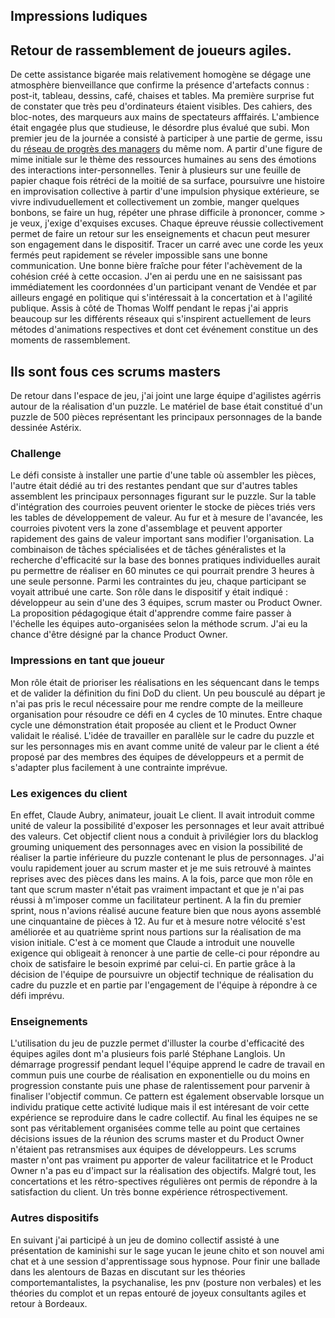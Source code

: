## Impressions ludiques

## Retour de rassemblement de joueurs agiles.
De cette assistance bigarée mais relativement homogène se dégage une atmosphère bienveillance que confirme la présence d'artefacts connus : post-it, tableau, dessins, café, chaises et tables. Ma première surprise fut de constater que très peu d'ordinateurs étaient visibles. Des cahiers, des bloc-notes, des marqueurs aux mains de spectateurs afffairés. L'ambience était engagée plus que studieuse, le désordre plus évalué que subi. 
Mon premier jeu de la journée a consisté à participer à une partie de germe, issu du [réseau de progrès des managers](http://blog.germe.com/?tag=jeu) du même nom. A partir d'une figure de mime initiale sur le thème des ressources humaines au sens des émotions des interactions inter-personnelles.
Tenir à plusieurs sur une feuille de papier chaque fois rétréci de la moitié de sa surface, poursuivre une histoire en improvisation collective à partir d'une impulsion physique extérieure, se vivre indivuduellement et collectivement un zombie, manger quelques bonbons, se faire un hug, répéter une phrase difficile à prononcer, comme > je veux, j'exige d'exquises excuses.
Chaque épreuve réussie collectivement permet de faire un retour sur les enseignements et chacun peut mesurer son engagement dans le dispositif. Tracer un carré avec une corde les yeux fermés peut rapidement se réveler impossible sans une bonne communication. Une bonne bière fraîche pour féter l'achèvement de la cohésion créé à cette occasion. J'en ai perdu une en ne saisissant pas immédiatement les coordonnées d'un participant venant de Vendée et par ailleurs engagé en politique qui s'intéressait à la concertation et à l'agilité publique. 
Assis à côté de Thomas Wolff pendant le repas j'ai appris beaucoup sur les différents réseaux qui s'inspirent actuellement de leurs métodes d'animations respectives et dont cet événement constitue un des moments de rassemblement.
## Ils sont fous ces scrums masters
De retour dans l'espace de jeu, j'ai joint une large équipe d'agilistes agérris
autour de la réalisation d'un puzzle. Le matériel de base était constitué d'un puzzle de 500 pièces représentant les principaux personnages de la bande dessinée Astérix. 
### Challenge
Le défi consiste à installer une partie d'une table où assembler les pièces, l'autre était dédié au tri des restantes pendant que sur d'autres tables assemblent les principaux personnages figurant sur le puzzle.
Sur la table d'intégration des courroies peuvent orienter le stocke de pièces triés vers les tables de développement de valeur. Au fur et à mesure de l'avancée, les courroies pivotent vers la zone d'assemblage et peuvent apporter rapidement des gains de valeur important sans modifier l'organisation.
La combinaison de tâches spécialisées et de tâches généralistes et la recherche d'efficacité sur la base des bonnes pratiques individuelles aurait pu permettre de réaliser en 60 minutes ce qui pourrait prendre 3 heures à une seule personne.
Parmi les contraintes du jeu, chaque participant se voyait attribué une carte. Son rôle dans le dispositif y était indiqué : développeur au sein d'une des 3 équipes, scrum master ou Product Owner. La proposition pédagogique était d'apprendre comme faire passer à l'échelle les équipes auto-organisées selon la méthode scrum. J'ai eu la chance d'être désigné par la chance Product Owner.
### Impressions en tant que joueur
Mon rôle était de prioriser les réalisations en les séquencant dans le temps et de valider la définition du fini DoD du client. Un peu bousculé au départ je n'ai pas pris le recul nécessaire pour me rendre compte de la meilleure organisation pour résoudre ce défi en 4 cycles de 10 minutes. Entre chaque cycle une démonstration était proposée au client et le Product Owner validait le réalisé. L'idée de travailler en parallèle sur le cadre du puzzle et sur les personnages mis en avant comme unité de valeur par le client a été proposé par des membres des équipes de développeurs et a permit de s'adapter plus facilement à une contrainte imprévue. 
### Les exigences du client
En effet, Claude Aubry, animateur, jouait Le client. Il avait introduit comme unité de valeur la possibilité d'exposer les personnages et leur avait attribué des valeurs. Cet objectif client nous a conduit à privilégier lors du blacklog grouming uniquement des personnages avec en vision la possibilité de réaliser la partie inférieure du puzzle contenant le plus de personnages. J'ai voulu rapidement jouer au scrum master et je me suis retrouvé à maintes reprises avec des pièces dans les mains. A la fois, parce que mon rôle en tant que scrum master n'était pas vraiment impactant et que je n'ai pas réussi à m'imposer comme un facilitateur pertinent. A la fin du premier sprint, nous n'avions réalisé aucune feature bien que nous ayons assemblé une cinquantaine de pièces à 12. Au fur et à mesure notre vélocité s'est améliorée et au quatrième sprint nous partions sur la réalisation de ma vision initiale.
C'est à ce moment que Claude a introduit une nouvelle exigence qui obligeait à renoncer à une partie de celle-ci pour répondre au choix de satisfaire le besoin exprimé par celui-ci. En partie grâce à la décision de l'équipe de poursuivre un objectif technique de réalisation du cadre du puzzle et en partie par l'engagement de l'équipe à répondre à ce défi imprévu.
### Enseignements
L'utilisation du jeu de puzzle permet d'illuster la courbe d'efficacité des équipes agiles dont m'a plusieurs fois parlé Stéphane Langlois. Un démarrage progressif pendant lequel l'équipe apprend le cadre de travail en commun puis une courbe de réalisation en exponentielle ou du moins en progression constante puis une phase de ralentissement pour parvenir à finaliser l'objectif commun. Ce pattern est également observable lorsque un individu pratique cette activité ludique mais il est intéresant de voir cette expérience se reproduire dans le cadre collectif. Au final les équipes ne se sont pas véritablement organisées comme telle au point que certaines décisions issues de la réunion des scrums master et du Product Owner n'étaient pas retransmises aux équipes de développeurs. Les scrums master n'ont pas vraiment pu apporter de valeur facilitatrice et le Product Owner n'a pas eu d'impact sur la réalisation des objectifs. Malgré tout, les concertations et les rétro-spectives régulières ont permis de répondre à la satisfaction du client. Un très bonne expérience rétrospectivement. 
### Autres dispositifs
En suivant j'ai participé à un jeu de domino collectif assisté à une présentation de kaminishi sur le sage yucan le jeune chito et son nouvel ami chat et à une session d'apprentissage sous hypnose. Pour finir une ballade dans les alentours de Bazas en discutant sur les théories comportemantalistes, la psychanalise, les pnv (posture non verbales) et les théories du complot et un repas entouré de joyeux consultants agiles et retour à Bordeaux.    